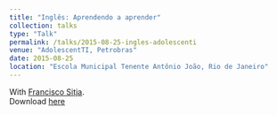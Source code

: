 ```yaml
---
title: "Inglês: Aprendendo a aprender"
collection: talks
type: "Talk"
permalink: /talks/2015-08-25-ingles-adolescenti
venue: "AdolescentTI, Petrobras"
date: 2015-08-25
location: "Escola Municipal Tenente Antônio João, Rio de Janeiro"
---
```

With [Francisco Sitja](http://franciscositja.com/).  
Download [here](../files/ingles-adolescenti.pdf)